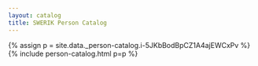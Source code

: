 ```yaml
---
layout: catalog
title: SWERIK Person Catalog
---
```

{% assign p = site.data._person-catalog.i-5JKbBodBpCZ1A4ajEWCxPv %}
{% include person-catalog.html p=p %}

